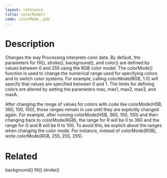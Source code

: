 ```yaml
---
layout: reference
title: colorMode()
code: colorMode_.pde
---
```


# Description

Changes the way Processing interprets color data. By default, the parameters for fill(), stroke(), background(), and color() are defined by values between 0 and 255 using the RGB color model. The colorMode() function is used to change the numerical range used for specifying colors and to switch color systems. For example, calling colorMode(RGB, 1.0) will specify that values are specified between 0 and 1. The limits for defining colors are altered by setting the parameters max, max1, max2, max3, and maxA.

After changing the range of values for colors with code like colorMode(HSB, 360, 100, 100), those ranges remain in use until they are explicitly changed again. For example, after running colorMode(HSB, 360, 100, 100) and then changing back to colorMode(RGB), the range for R will be 0 to 360 and the range for G and B will be 0 to 100. To avoid this, be explicit about the ranges when changing the color mode. For instance, instead of colorMode(RGB), write colorMode(RGB, 255, 255, 255). 

# Related

background()
fill()
stroke()
